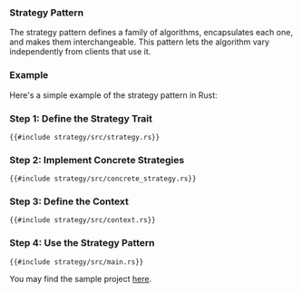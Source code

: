 ### Strategy Pattern

The strategy pattern defines a family of algorithms, encapsulates each one, and makes them interchangeable. This pattern lets the algorithm vary independently from clients that use it.

### Example

Here's a simple example of the strategy pattern in Rust:

### Step 1: Define the Strategy Trait

```rust,noplaypen
{{#include strategy/src/strategy.rs}}
```

### Step 2: Implement Concrete Strategies

```rust,noplaypen
{{#include strategy/src/concrete_strategy.rs}}
```

### Step 3: Define the Context

```rust,noplaypen
{{#include strategy/src/context.rs}}
```

### Step 4: Use the Strategy Pattern

```rust,noplaypen
{{#include strategy/src/main.rs}}
```

You may find the sample project [here](https://github.com/saltukalakus/idiomatic-rust-snippets/tree/main/src/patterns/behavioral/strategy).